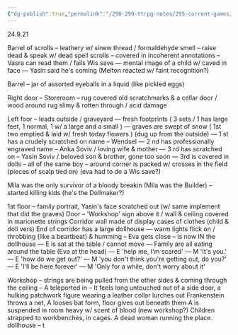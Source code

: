 ```yaml
---
{"dg-publish":true,"permalink":"/290-299-ttrpg-notes/295-current-games/14-resny/14-03-game-notes/3-split-the-party/"}
---
```



24.9.21

Barrel of scrolls – leathery w/ sinew thread / formaldehyde smell – raise dead & speak w/ dead spell scrolls – covered in incoherent annotations – Vasra can read them / fails Wis save — mental image of a child w/ caved in face — Yasin said he's coming (Melton reacted w/ faint recognition?)

Barrel – jar of assorted eyeballs in a liquid (like pickled eggs)

Right door – Storeroom – rug covered old scratchmarks & a cellar door / wood around rug slimy & rotten through / acid damage

Left foor – leads outside / graveyard — fresh footprints ( 3 sets / 1 has large feet, 1 normal, 1 w/ a large and a small ) — graves are swept of snow ( 1st two emptied & laid w/ fresh today flowers ) (dug up from the outside) — 1 st has a crudely scratched on name – Wendsel — 2 nd has professionally engraved name – Anka Soviv / loving wife & mother — 3 rd has scratched on – Yasin Soviv / beloved son & brother, gone too soon — 3rd is covered in dolls – all of the same boy – around corner is packed w/ crosses in the field (pieces of scalp tied on) (eva had to do a Wis save?)

Mila was the only survivor of a bloody breakin (Mila was the Builder) – started killing kids (he's the Dollmaker?)

1st floor – family portrait, Yasin's face scratched out (w/ same implement that did the graves) Door – 'Workshop' sign above it / wall & ceiling covered in marionette strings Corridor wall made of display cases of clothes (child & doll vers) End of corridor has a large dollhouse — warm lights flick on / throbbing (like a beartbeat) & humming – Eva gets close – is now IN the dollhouse — E is sat at the table / cannot move — Family are all eating around the table (Eva at the head) — E 'help me, I'm scared' — M 'It's you.' — E 'how do we get out?' — M 'you don't think you're getting out, do you?' — E 'I'll be here forever' — M 'Only for a while, don't worry about it'

Workshop – strings are being pulled from the other sides & coming through the ceiling – A teleported in – It feels long untouched out of a side door, a hulking patchwork figure wearing a leather collar lurches out Frankenstein throws a net, A looses bat form, floor gives out beneath them A is suspended in room heavy w/ scent of blood (new workshop?) Children strapped to workbenches, in cages. A dead woman running the place. dollhouse – t
